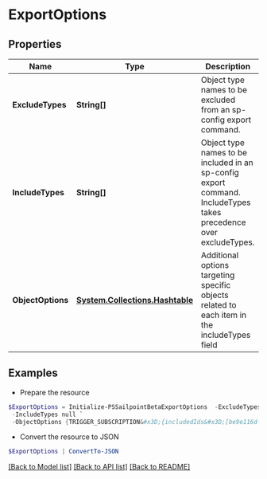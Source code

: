 # ExportOptions
## Properties

Name | Type | Description | Notes
------------ | ------------- | ------------- | -------------
**ExcludeTypes** | **String[]** | Object type names to be excluded from an sp-config export command. | [optional] 
**IncludeTypes** | **String[]** | Object type names to be included in an sp-config export command. IncludeTypes takes precedence over excludeTypes. | [optional] 
**ObjectOptions** | [**System.Collections.Hashtable**](ObjectExportImportOptions.md) | Additional options targeting specific objects related to each item in the includeTypes field | [optional] 

## Examples

- Prepare the resource
```powershell
$ExportOptions = Initialize-PSSailpointBetaExportOptions  -ExcludeTypes null `
 -IncludeTypes null `
 -ObjectOptions {TRIGGER_SUBSCRIPTION&#x3D;{includedIds&#x3D;[be9e116d-08e1-49fc-ab7f-fa585e96c9e4], includedNames&#x3D;[Test 2]}}
```

- Convert the resource to JSON
```powershell
$ExportOptions | ConvertTo-JSON
```

[[Back to Model list]](../README.md#documentation-for-models) [[Back to API list]](../README.md#documentation-for-api-endpoints) [[Back to README]](../README.md)


